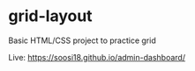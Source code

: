 # grid-layout
Basic HTML/CSS project to practice grid

Live: https://soosi18.github.io/admin-dashboard/
